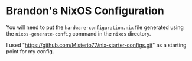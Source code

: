 # Brandon's NixOS Configuration

You will need to put the `hardware-configuration.nix` file generated using the `nixos-generate-config` command in the `nixos` directory.

I used "https://github.com/Misterio77/nix-starter-configs.git" as a starting point for my config.
